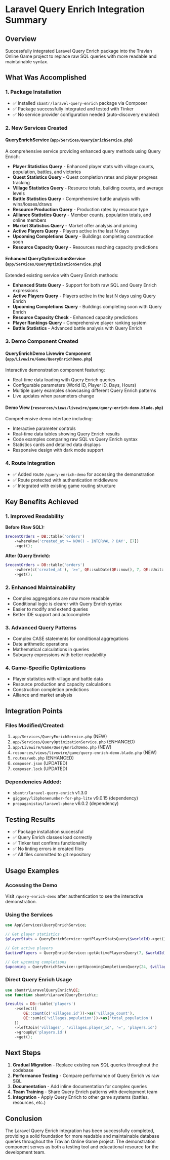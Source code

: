 # Laravel Query Enrich Integration Summary

## Overview
Successfully integrated Laravel Query Enrich package into the Travian Online Game project to replace raw SQL queries with more readable and maintainable syntax.

## What Was Accomplished

### 1. Package Installation
- ✅ Installed `sbamtr/laravel-query-enrich` package via Composer
- ✅ Package successfully integrated and tested with Tinker
- ✅ No service provider configuration needed (auto-discovery enabled)

### 2. New Services Created

#### QueryEnrichService (`app/Services/QueryEnrichService.php`)
A comprehensive service providing enhanced query methods using Query Enrich:

- **Player Statistics Query** - Enhanced player stats with village counts, population, battles, and victories
- **Quest Statistics Query** - Quest completion rates and player progress tracking
- **Village Statistics Query** - Resource totals, building counts, and average levels
- **Battle Statistics Query** - Comprehensive battle analysis with wins/losses/draws
- **Resource Production Query** - Production rates by resource type
- **Alliance Statistics Query** - Member counts, population totals, and online members
- **Market Statistics Query** - Market offer analysis and pricing
- **Active Players Query** - Players active in the last N days
- **Upcoming Completions Query** - Buildings completing construction soon
- **Resource Capacity Query** - Resources reaching capacity predictions

#### Enhanced QueryOptimizationService (`app/Services/QueryOptimizationService.php`)
Extended existing service with Query Enrich methods:

- **Enhanced Stats Query** - Support for both raw SQL and Query Enrich expressions
- **Active Players Query** - Players active in the last N days using Query Enrich
- **Upcoming Completions Query** - Buildings completing soon with Query Enrich
- **Resource Capacity Check** - Enhanced capacity predictions
- **Player Rankings Query** - Comprehensive player ranking system
- **Battle Statistics** - Advanced battle analysis with Query Enrich

### 3. Demo Component Created

#### QueryEnrichDemo Livewire Component (`app/Livewire/Game/QueryEnrichDemo.php`)
Interactive demonstration component featuring:

- Real-time data loading with Query Enrich queries
- Configurable parameters (World ID, Player ID, Days, Hours)
- Multiple query examples showcasing different Query Enrich patterns
- Live updates when parameters change

#### Demo View (`resources/views/livewire/game/query-enrich-demo.blade.php`)
Comprehensive demo interface including:

- Interactive parameter controls
- Real-time data tables showing Query Enrich results
- Code examples comparing raw SQL vs Query Enrich syntax
- Statistics cards and detailed data displays
- Responsive design with dark mode support

### 4. Route Integration
- ✅ Added route `/query-enrich-demo` for accessing the demonstration
- ✅ Route protected with authentication middleware
- ✅ Integrated with existing game routing structure

## Key Benefits Achieved

### 1. Improved Readability
**Before (Raw SQL):**
```php
$recentOrders = DB::table('orders')
    ->whereRaw('created_at >= NOW() - INTERVAL ? DAY', [7])
    ->get();
```

**After (Query Enrich):**
```php
$recentOrders = DB::table('orders')
    ->where(c('created_at'), '>=', QE::subDate(QE::now(), 7, QE::Unit::DAY))
    ->get();
```

### 2. Enhanced Maintainability
- Complex aggregations are now more readable
- Conditional logic is clearer with Query Enrich syntax
- Easier to modify and extend queries
- Better IDE support and autocomplete

### 3. Advanced Query Patterns
- Complex CASE statements for conditional aggregations
- Date arithmetic operations
- Mathematical calculations in queries
- Subquery expressions with better readability

### 4. Game-Specific Optimizations
- Player statistics with village and battle data
- Resource production and capacity calculations
- Construction completion predictions
- Alliance and market analysis

## Integration Points

### Files Modified/Created:
1. `app/Services/QueryEnrichService.php` (NEW)
2. `app/Services/QueryOptimizationService.php` (ENHANCED)
3. `app/Livewire/Game/QueryEnrichDemo.php` (NEW)
4. `resources/views/livewire/game/query-enrich-demo.blade.php` (NEW)
5. `routes/web.php` (ENHANCED)
6. `composer.json` (UPDATED)
7. `composer.lock` (UPDATED)

### Dependencies Added:
- `sbamtr/laravel-query-enrich` v1.3.0
- `giggsey/libphonenumber-for-php-lite` v9.0.15 (dependency)
- `propaganistas/laravel-phone` v6.0.2 (dependency)

## Testing Results
- ✅ Package installation successful
- ✅ Query Enrich classes load correctly
- ✅ Tinker test confirms functionality
- ✅ No linting errors in created files
- ✅ All files committed to git repository

## Usage Examples

### Accessing the Demo
Visit `/query-enrich-demo` after authentication to see the interactive demonstration.

### Using the Services
```php
use App\Services\QueryEnrichService;

// Get player statistics
$playerStats = QueryEnrichService::getPlayerStatsQuery($worldId)->get();

// Get active players
$activePlayers = QueryEnrichService::getActivePlayersQuery(7, $worldId)->get();

// Get upcoming completions
$upcoming = QueryEnrichService::getUpcomingCompletionsQuery(24, $villageId)->get();
```

### Direct Query Enrich Usage
```php
use sbamtr\LaravelQueryEnrich\QE;
use function sbamtr\LaravelQueryEnrich\c;

$results = DB::table('players')
    ->select([
        QE::count(c('villages.id'))->as('village_count'),
        QE::sum(c('villages.population'))->as('total_population')
    ])
    ->leftJoin('villages', 'villages.player_id', '=', 'players.id')
    ->groupBy('players.id')
    ->get();
```

## Next Steps
1. **Gradual Migration** - Replace existing raw SQL queries throughout the codebase
2. **Performance Testing** - Compare performance of Query Enrich vs raw SQL
3. **Documentation** - Add inline documentation for complex queries
4. **Team Training** - Share Query Enrich patterns with development team
5. **Integration** - Apply Query Enrich to other game systems (battles, resources, etc.)

## Conclusion
The Laravel Query Enrich integration has been successfully completed, providing a solid foundation for more readable and maintainable database queries throughout the Travian Online Game project. The demonstration component serves as both a testing tool and educational resource for the development team.
